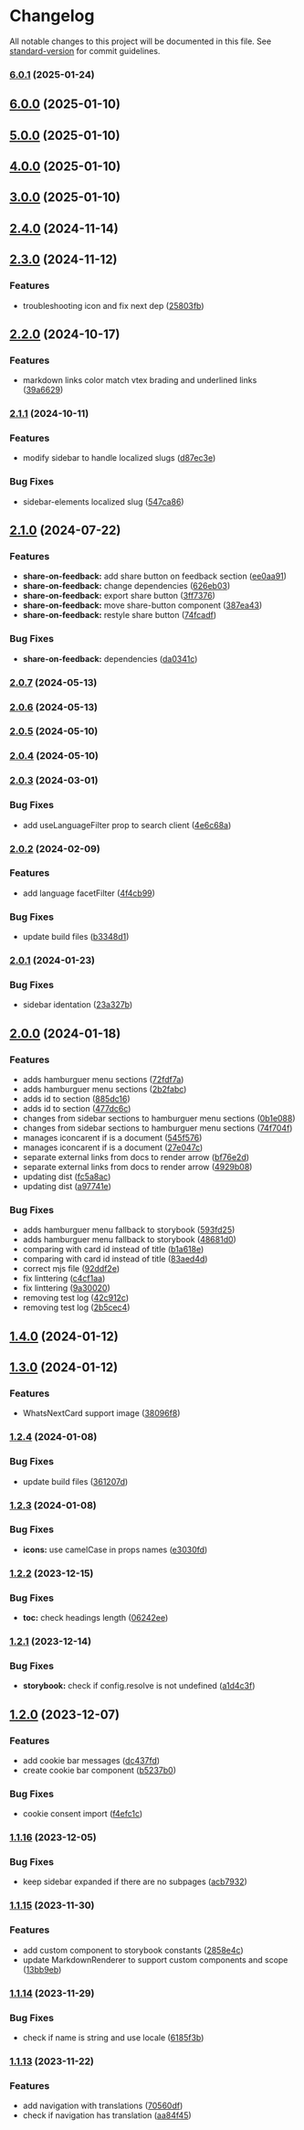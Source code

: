 # Changelog

All notable changes to this project will be documented in this file. See [standard-version](https://github.com/conventional-changelog/standard-version) for commit guidelines.

### [6.0.1](https://github.com/vtexdocs/components/compare/v6.0.0...v6.0.1) (2025-01-24)

## [6.0.0](https://github.com/vtexdocs/components/compare/v5.0.0...v6.0.0) (2025-01-10)

## [5.0.0](https://github.com/vtexdocs/components/compare/v4.0.0...v5.0.0) (2025-01-10)

## [4.0.0](https://github.com/vtexdocs/components/compare/v3.0.0...v4.0.0) (2025-01-10)

## [3.0.0](https://github.com/vtexdocs/components/compare/v2.4.0...v3.0.0) (2025-01-10)

## [2.4.0](https://github.com/vtexdocs/components/compare/v2.3.0...v2.4.0) (2024-11-14)

## [2.3.0](https://github.com/vtexdocs/components/compare/v2.2.0...v2.3.0) (2024-11-12)


### Features

* troubleshooting icon and fix next dep ([25803fb](https://github.com/vtexdocs/components/commit/25803fba27728174711fda25141c4af790ae9c70))

## [2.2.0](https://github.com/vtexdocs/components/compare/v2.1.1...v2.2.0) (2024-10-17)


### Features

* markdown links color match vtex brading and underlined links ([39a6629](https://github.com/vtexdocs/components/commit/39a66295c6e469df91807ec20bf69406fe0fcab6))

### [2.1.1](https://github.com/vtexdocs/components/compare/v2.1.0...v2.1.1) (2024-10-11)


### Features

* modify sidebar to handle localized slugs ([d87ec3e](https://github.com/vtexdocs/components/commit/d87ec3e30f74d856112982c7f56dad0cfc0b221f))


### Bug Fixes

* sidebar-elements localized slug ([547ca86](https://github.com/vtexdocs/components/commit/547ca86e02ad02c506e6e75bbe18d136014e0d7e))

## [2.1.0](https://github.com/vtexdocs/components/compare/v2.0.7...v2.1.0) (2024-07-22)


### Features

* **share-on-feedback:** add share button on feedback section ([ee0aa91](https://github.com/vtexdocs/components/commit/ee0aa91f5d4640cb65469a4a858bd88073e74058))
* **share-on-feedback:** change dependencies ([626eb03](https://github.com/vtexdocs/components/commit/626eb0370e477e5b44b9134649fde143f24e4a3c))
* **share-on-feedback:** export share button ([3ff7376](https://github.com/vtexdocs/components/commit/3ff7376cd5dac7e4efdd0d91dcc9abd3e55127b3))
* **share-on-feedback:** move share-button component ([387ea43](https://github.com/vtexdocs/components/commit/387ea43a0c6fcc1630a20ec0c423ed8165e6b8f5))
* **share-on-feedback:** restyle share button ([74fcadf](https://github.com/vtexdocs/components/commit/74fcadf2c2796437a3e4b712caee5fb434792176))


### Bug Fixes

* **share-on-feedback:** dependencies ([da0341c](https://github.com/vtexdocs/components/commit/da0341c08144cea3f24150e6e336906e1c06228b))

### [2.0.7](https://github.com/vtexdocs/components/compare/v2.0.6...v2.0.7) (2024-05-13)

### [2.0.6](https://github.com/vtexdocs/components/compare/v2.0.5...v2.0.6) (2024-05-13)

### [2.0.5](https://github.com/vtexdocs/components/compare/v2.0.4...v2.0.5) (2024-05-10)

### [2.0.4](https://github.com/vtexdocs/components/compare/v2.0.3...v2.0.4) (2024-05-10)

### [2.0.3](https://github.com/vtexdocs/components/compare/v2.0.2...v2.0.3) (2024-03-01)


### Bug Fixes

* add useLanguageFilter prop to search client ([4e6c68a](https://github.com/vtexdocs/components/commit/4e6c68a4cfc694bca5dab483c6105e5514cc5c21))

### [2.0.2](https://github.com/vtexdocs/components/compare/v2.0.1...v2.0.2) (2024-02-09)


### Features

* add language facetFilter ([4f4cb99](https://github.com/vtexdocs/components/commit/4f4cb99fc82072e3a0e29d1252c476af0f542934))


### Bug Fixes

* update build files ([b3348d1](https://github.com/vtexdocs/components/commit/b3348d1864c8f1733cc8fd9b1e27fd988fed7cb4))

### [2.0.1](https://github.com/vtexdocs/components/compare/v2.0.0...v2.0.1) (2024-01-23)


### Bug Fixes

* sidebar identation ([23a327b](https://github.com/vtexdocs/components/commit/23a327be8d6f070c2654dd23e0e7d4100adbb8ad))

## [2.0.0](https://github.com/vtexdocs/components/compare/v1.4.0...v2.0.0) (2024-01-18)


### Features

* adds hamburguer menu sections ([72fdf7a](https://github.com/vtexdocs/components/commit/72fdf7a34f4ce109e73f286c42bfa22cad23479c))
* adds hamburguer menu sections ([2b2fabc](https://github.com/vtexdocs/components/commit/2b2fabce39f7216efc4b23f40e88943d994df8f5))
* adds id to section ([885dc16](https://github.com/vtexdocs/components/commit/885dc1683120e16d7572e3fd3f6e7912fc07ddeb))
* adds id to section ([477dc6c](https://github.com/vtexdocs/components/commit/477dc6cfcf06860a2cb9349cdb775f34c1ae962d))
* changes from sidebar sections to hamburguer menu sections ([0b1e088](https://github.com/vtexdocs/components/commit/0b1e088190721a76bf4857aacadbe32269b95a2d))
* changes from sidebar sections to hamburguer menu sections ([74f704f](https://github.com/vtexdocs/components/commit/74f704fa7dd8e5aef23d40e77194a5b7920e8c09))
* manages iconcarent if is a document ([545f576](https://github.com/vtexdocs/components/commit/545f576bf4c4c40772dc18c00a2b9b153f381882))
* manages iconcarent if is a document ([27e047c](https://github.com/vtexdocs/components/commit/27e047c775805845cdf34a151aad2f0beb9246e6))
* separate external links from docs to render arrow ([bf76e2d](https://github.com/vtexdocs/components/commit/bf76e2d7ddb16e03be869924f322fff4f765f881))
* separate external links from docs to render arrow ([4929b08](https://github.com/vtexdocs/components/commit/4929b0857cf3d8363fd83c3a4df968700152eb44))
* updating dist ([fc5a8ac](https://github.com/vtexdocs/components/commit/fc5a8acf9e98c8e58fe7b08eca1edb3de9c4c879))
* updating dist ([a97741e](https://github.com/vtexdocs/components/commit/a97741ed8f7198612bf70daae0436435fa02c6d3))


### Bug Fixes

* adds hamburguer menu fallback to storybook ([593fd25](https://github.com/vtexdocs/components/commit/593fd25faebad61d912d07d797fb7bb399a2b203))
* adds hamburguer menu fallback to storybook ([48681d0](https://github.com/vtexdocs/components/commit/48681d0aa18a666cbee140ff02f497d050a3881a))
* comparing with card id instead of title ([b1a618e](https://github.com/vtexdocs/components/commit/b1a618e206870c09f1e8f947e9cade4202421196))
* comparing with card id instead of title ([83aed4d](https://github.com/vtexdocs/components/commit/83aed4d88bc3f236d0526b6bbab33215ac25fbbc))
* correct mjs file ([92ddf2e](https://github.com/vtexdocs/components/commit/92ddf2ef11128b4fb339d8e6dcd2a37a1b41c61a))
* fix linttering ([c4cf1aa](https://github.com/vtexdocs/components/commit/c4cf1aae7fd609c526dd5ba50e19b93fa80bd7f4))
* fix linttering ([9a30020](https://github.com/vtexdocs/components/commit/9a30020ad1e01d41f9307978cb82f1d6bf02d0ce))
* removing test log ([42c912c](https://github.com/vtexdocs/components/commit/42c912cc1c0f8bb7266278af47d03db3bd2d0da1))
* removing test log ([2b5cec4](https://github.com/vtexdocs/components/commit/2b5cec4586d48b14c01e22fa443b2498ba0b1310))

## [1.4.0](https://github.com/vtexdocs/components/compare/v1.3.0...v1.4.0) (2024-01-12)

## [1.3.0](https://github.com/vtexdocs/components/compare/v1.2.4...v1.3.0) (2024-01-12)


### Features

* WhatsNextCard support image ([38096f8](https://github.com/vtexdocs/components/commit/38096f8eed8f232cea43f2f23ad01fc420511f3f))

### [1.2.4](https://github.com/vtexdocs/components/compare/v1.2.3...v1.2.4) (2024-01-08)


### Bug Fixes

* update build files ([361207d](https://github.com/vtexdocs/components/commit/361207d681d44c25d18a37da522c5e7c50c8d71d))

### [1.2.3](https://github.com/vtexdocs/components/compare/v1.2.2...v1.2.3) (2024-01-08)


### Bug Fixes

* **icons:** use camelCase in props names ([e3030fd](https://github.com/vtexdocs/components/commit/e3030fdde8ff4d15732663d9781ffe774154eed2))

### [1.2.2](https://github.com/vtexdocs/components/compare/v1.2.1...v1.2.2) (2023-12-15)


### Bug Fixes

* **toc:** check headings length ([06242ee](https://github.com/vtexdocs/components/commit/06242ee37df1d8d02b3fa723c1128ec4b12b6aa3))

### [1.2.1](https://github.com/vtexdocs/components/compare/v1.2.0...v1.2.1) (2023-12-14)


### Bug Fixes

* **storybook:** check if config.resolve is not undefined ([a1d4c3f](https://github.com/vtexdocs/components/commit/a1d4c3fd7fc77eac78879f2fce95a35c44bb14fb))

## [1.2.0](https://github.com/vtexdocs/components/compare/v1.1.16...v1.2.0) (2023-12-07)


### Features

* add cookie bar messages ([dc437fd](https://github.com/vtexdocs/components/commit/dc437fd7a5f53d2d84f790a381001bcd6368ee95))
* create cookie bar component ([b5237b0](https://github.com/vtexdocs/components/commit/b5237b09e219efaf5963aa300e40d27c6f28a271))


### Bug Fixes

* cookie consent import ([f4efc1c](https://github.com/vtexdocs/components/commit/f4efc1c5ab2971a44f9784925a24b70e280a4e14))

### [1.1.16](https://github.com/vtexdocs/components/compare/v1.1.15...v1.1.16) (2023-12-05)


### Bug Fixes

* keep sidebar expanded if there are no subpages ([acb7932](https://github.com/vtexdocs/components/commit/acb7932ae5dbfe754932a56a2090eaa9f11bd865))

### [1.1.15](https://github.com/vtexdocs/components/compare/v1.1.14...v1.1.15) (2023-11-30)


### Features

* add custom component to storybook constants ([2858e4c](https://github.com/vtexdocs/components/commit/2858e4c38fa3ba6a3a6c8563090b7744d1535c22))
* update MarkdownRenderer to support custom components and scope ([13bb9eb](https://github.com/vtexdocs/components/commit/13bb9eb5d48078342b1f0c4e5845f2c8859f3385))

### [1.1.14](https://github.com/vtexdocs/components/compare/v1.1.13...v1.1.14) (2023-11-29)


### Bug Fixes

* check if name is string and use locale ([6185f3b](https://github.com/vtexdocs/components/commit/6185f3b4b8caa015f528904cb5212a00472423d9))

### [1.1.13](https://github.com/vtexdocs/components/compare/v1.1.12...v1.1.13) (2023-11-22)


### Features

* add navigation with translations ([70560df](https://github.com/vtexdocs/components/commit/70560dfbf2ee9bf24d76bbe5a725c9ade67b62b7))
* check if navigation has translation ([aa84f45](https://github.com/vtexdocs/components/commit/aa84f45f70053ac3c7481309feb8d54a5c9c08c6))
